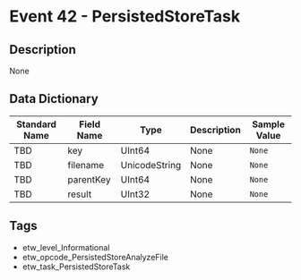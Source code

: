 # Event 42 - PersistedStoreTask

## Description
None

## Data Dictionary
|Standard Name|Field Name|Type|Description|Sample Value|
|---|---|---|---|---|
|TBD|key|UInt64|None|`None`|
|TBD|filename|UnicodeString|None|`None`|
|TBD|parentKey|UInt64|None|`None`|
|TBD|result|UInt32|None|`None`|

## Tags
* etw_level_Informational
* etw_opcode_PersistedStoreAnalyzeFile
* etw_task_PersistedStoreTask